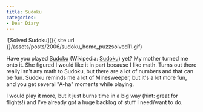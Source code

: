 ```yaml
---
title: Sudoku
categories:
- Dear Diary
---
```


![Solved Sudoku]({{ site.url }}/assets/posts/2006/sudoku_home_puzzsolved11.gif)

Have you played [Sudoku](http://www.sudoku.com/) (Wikipedia: [Sudoku](http://en.wikipedia.org/wiki/Sudoku)) yet? My mother turned me onto it. She figured I would like it in part because I like math. Turns out there really isn't any math to Sudoku, but there are a lot of numbers and that can be fun. Sudoku reminds me a lot of Minesweeper, but it's a lot more fun, and you get several "A-ha" moments while playing.

I would play it more, but it just burns time in a big way (hint: great for flights!) and I've already got a huge backlog of stuff I need/want to do.
